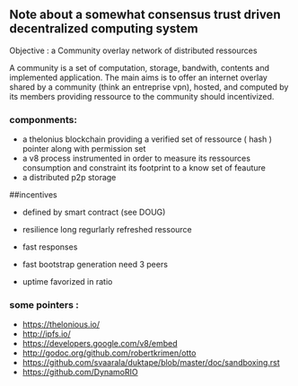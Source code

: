## Note about a somewhat consensus trust driven decentralized computing system

Objective : 
a Community overlay network of distributed ressources

A community is a set of computation, storage, bandwith, contents and implemented application.
The main aims is to offer an internet overlay shared by a community (think an entreprise vpn), hosted, and computed by its members
providing ressource to the community should incentivized.

### componments:

* a thelonius blockchain providing a verified set of ressource ( hash ) pointer along with permission set  
* a v8 process instrumented in order to measure its ressources consumption and constraint its footprint to a know set of feauture
* a distributed p2p storage 


##incentives

* defined by smart contract (see DOUG)
 
* resilience long regurlarly refreshed ressource
* fast responses 

* fast bootstrap generation need 3 peers
* uptime favorized in ratio


### some pointers :

* https://thelonious.io/
* http://ipfs.io/
* https://developers.google.com/v8/embed
* http://godoc.org/github.com/robertkrimen/otto
* https://github.com/svaarala/duktape/blob/master/doc/sandboxing.rst
* https://github.com/DynamoRIO



